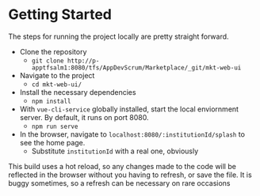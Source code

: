 # Getting Started

The steps for running the project locally are pretty straight forward.

- Clone the repository
  - `git clone http://p-apptfsalm1:8080/tfs/AppDevScrum/Marketplace/_git/mkt-web-ui`
- Navigate to the project
  - `cd mkt-web-ui/`
- Install the necessary dependencies
  - `npm install`
- With `vue-cli-service` globally installed, start the local enviornment server. By default, it runs on port 8080.
  - `npm run serve`
- In the browser, navigate to `localhost:8080/:institutionId/splash` to see the home page.
  - Substitute `institutionId` with a real one, obviously

This build uses a hot reload, so any changes made to the code will be reflected in the browser without you having to refresh, or save the file. It is buggy sometimes, so a refresh can be necessary on rare occasions
